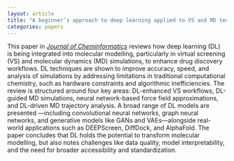 ```yaml
---
layout: article
title: "A beginner’s approach to deep learning applied to VS and MD techniques"
categories: papers
---
```


This paper in <a href="/assets/papers/stijn-dl-review.pdf" download><i>Journal of Cheminformatics</i></a> reviews how deep learning (DL) is being integrated into molecular modelling,
particularly in virtual screening (VS) and molecular dynamics (MD) simulations, to enhance drug discovery workflows. 
DL techniques are shown to improve accuracy, speed, and analysis of simulations by addressing limitations in traditional 
computational chemistry, such as hardware constraints and algorithmic inefficiencies. The review is structured 
around four key areas: DL-enhanced VS workflows, DL-guided MD simulations, neural network-based force field approximations, 
and DL-driven MD trajectory analysis. A broad range of DL models are presented —including convolutional neural 
networks, graph neural networks, and generative models like GANs and VAEs—alongside real-world applications 
such as DEEPScreen, DiffDock, and AlphaFold. The paper concludes that DL holds the potential to transform molecular 
modelling, but also notes challenges like data quality, model interpretability, and the need for broader accessibility and standardization.

